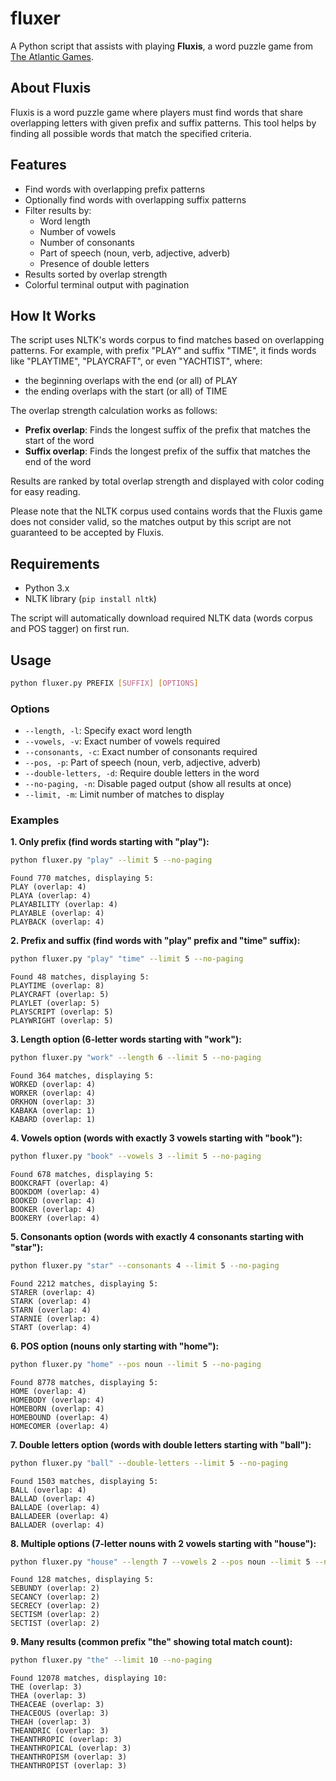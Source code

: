 # fluxer

A Python script that assists with playing **Fluxis**, a word puzzle game from [The Atlantic Games](https://www.theatlantic.com/games/).

## About Fluxis

Fluxis is a word puzzle game where players must find words that share overlapping letters with given prefix and suffix patterns. This tool helps by finding all possible words that match the specified criteria.

## Features

- Find words with overlapping prefix patterns
- Optionally find words with overlapping suffix patterns
- Filter results by:
  - Word length
  - Number of vowels
  - Number of consonants
  - Part of speech (noun, verb, adjective, adverb)
  - Presence of double letters
- Results sorted by overlap strength
- Colorful terminal output with pagination

## How It Works

The script uses NLTK's words corpus to find matches based on overlapping patterns. For example, with prefix "PLAY" and suffix "TIME", it finds words like "PLAYTIME", "PLAYCRAFT", or even "YACHTIST", where:
- the beginning overlaps with the end (or all) of PLAY
- the ending overlaps with the start (or all) of TIME

The overlap strength calculation works as follows:
- **Prefix overlap**: Finds the longest suffix of the prefix that matches the start of the word
- **Suffix overlap**: Finds the longest prefix of the suffix that matches the end of the word

Results are ranked by total overlap strength and displayed with color coding for easy reading.

Please note that the NLTK corpus used contains words that the Fluxis game does not consider valid, so the matches output by this script are not guaranteed to be accepted by Fluxis.

## Requirements

- Python 3.x
- NLTK library (`pip install nltk`)

The script will automatically download required NLTK data (words corpus and POS tagger) on first run.

## Usage

```bash
python fluxer.py PREFIX [SUFFIX] [OPTIONS]
```

### Options

- `--length, -l`: Specify exact word length
- `--vowels, -v`: Exact number of vowels required
- `--consonants, -c`: Exact number of consonants required
- `--pos, -p`: Part of speech (noun, verb, adjective, adverb)
- `--double-letters, -d`: Require double letters in the word
- `--no-paging, -n`: Disable paged output (show all results at once)
- `--limit, -m`: Limit number of matches to display

### Examples

**1. Only prefix (find words starting with "play"):**
```bash
python fluxer.py "play" --limit 5 --no-paging
```
```
Found 770 matches, displaying 5:
PLAY (overlap: 4)
PLAYA (overlap: 4)
PLAYABILITY (overlap: 4)
PLAYABLE (overlap: 4)
PLAYBACK (overlap: 4)
```

**2. Prefix and suffix (find words with "play" prefix and "time" suffix):**
```bash
python fluxer.py "play" "time" --limit 5 --no-paging
```
```
Found 48 matches, displaying 5:
PLAYTIME (overlap: 8)
PLAYCRAFT (overlap: 5)
PLAYLET (overlap: 5)
PLAYSCRIPT (overlap: 5)
PLAYWRIGHT (overlap: 5)
```

**3. Length option (6-letter words starting with "work"):**
```bash
python fluxer.py "work" --length 6 --limit 5 --no-paging
```
```
Found 364 matches, displaying 5:
WORKED (overlap: 4)
WORKER (overlap: 4)
ORKHON (overlap: 3)
KABAKA (overlap: 1)
KABARD (overlap: 1)
```

**4. Vowels option (words with exactly 3 vowels starting with "book"):**
```bash
python fluxer.py "book" --vowels 3 --limit 5 --no-paging
```
```
Found 678 matches, displaying 5:
BOOKCRAFT (overlap: 4)
BOOKDOM (overlap: 4)
BOOKED (overlap: 4)
BOOKER (overlap: 4)
BOOKERY (overlap: 4)
```

**5. Consonants option (words with exactly 4 consonants starting with "star"):**
```bash
python fluxer.py "star" --consonants 4 --limit 5 --no-paging
```
```
Found 2212 matches, displaying 5:
STARER (overlap: 4)
STARK (overlap: 4)
STARN (overlap: 4)
STARNIE (overlap: 4)
START (overlap: 4)
```

**6. POS option (nouns only starting with "home"):**
```bash
python fluxer.py "home" --pos noun --limit 5 --no-paging
```
```
Found 8778 matches, displaying 5:
HOME (overlap: 4)
HOMEBODY (overlap: 4)
HOMEBORN (overlap: 4)
HOMEBOUND (overlap: 4)
HOMECOMER (overlap: 4)
```

**7. Double letters option (words with double letters starting with "ball"):**
```bash
python fluxer.py "ball" --double-letters --limit 5 --no-paging
```
```
Found 1503 matches, displaying 5:
BALL (overlap: 4)
BALLAD (overlap: 4)
BALLADE (overlap: 4)
BALLADEER (overlap: 4)
BALLADER (overlap: 4)
```

**8. Multiple options (7-letter nouns with 2 vowels starting with "house"):**
```bash
python fluxer.py "house" --length 7 --vowels 2 --pos noun --limit 5 --no-paging
```
```
Found 128 matches, displaying 5:
SEBUNDY (overlap: 2)
SECANCY (overlap: 2)
SECRECY (overlap: 2)
SECTISM (overlap: 2)
SECTIST (overlap: 2)
```

**9. Many results (common prefix "the" showing total match count):**
```bash
python fluxer.py "the" --limit 10 --no-paging
```
```
Found 12078 matches, displaying 10:
THE (overlap: 3)
THEA (overlap: 3)
THEACEAE (overlap: 3)
THEACEOUS (overlap: 3)
THEAH (overlap: 3)
THEANDRIC (overlap: 3)
THEANTHROPIC (overlap: 3)
THEANTHROPICAL (overlap: 3)
THEANTHROPISM (overlap: 3)
THEANTHROPIST (overlap: 3)
```
